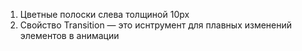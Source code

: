 1. Цветные полоски слева толщиной 10px
2. Свойство Transition — это иснтрумент для плавных изменений элементов в анимации
